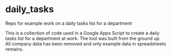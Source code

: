 # daily_tasks
Repo for example work on a daily tasks list for a department

This is a collection of code used in a Google Apps Script to create a daily tasks list for a department at work. The tool was built from the ground up. All company data has been removed and only example data in spreadsheets remains.
